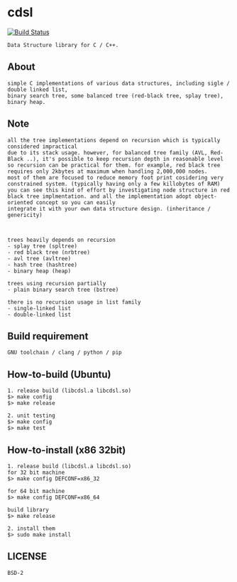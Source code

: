 # cdsl 
[![Build Status](https://travis-ci.org/fritzprix/cdsl.svg?branch=master)](https://travis-ci.org/fritzprix/cdsl)

	Data Structure library for C / C++.   
	
## About
	simple C implementations of various data structures, including sigle / double linked list,
	binary search tree, some balanced tree (red-black tree, splay tree), binary heap.
	 

## Note
    all the tree implementations depend on recursion which is typically considered impractical 
    due to its stack usage. however, for balanced tree family (AVL, Red-Black ..), it's possible to keep recursion depth in reasonable level 
    so recursion can be practical for them. for example, red black tree requires only 2kbytes at maximum when handling 2,000,000 nodes.    
    most of them are focused to reduce memory foot print cosidering very constrained system. (typically having only a few killobytes of RAM)
    you can see this kind of effort by investigating node structure in red black tree implmentation. and all the implementation adopt object-oriented concept so you can easily 
    integrate it with your own data structure design. (inheritance / genericity)
         
    
     
    trees heavily depends on recursion
    - splay tree (spltree)
    - red black tree (nrbtree)
    - avl tree (avltree)
    - hash tree (hashtree)
    - binary heap (heap)
    
    trees using recursion partially
    - plain binary search tree (bstree) 
    
    there is no recursion usage in list family
    - single-linked list
    - double-linked list
    
## Build requirement 
	GNU toolchain / clang / python / pip   
			 
## How-to-build (Ubuntu)
	1. release build (libcdsl.a libcdsl.so)
	$> make config
	$> make release
	
	2. unit testing
	$> make config
	$> make test
	
## How-to-install (x86 32bit)
	1. release build (libcdsl.a libcdsl.so)
	for 32 bit machine
	$> make config DEFCONF=x86_32
	
	for 64 bit machine 
	$> make config DEFCONF=x86_64
	
	build library
	$> make release
	
	2. install them
	$> sudo make install 

	
## LICENSE 
	BSD-2

